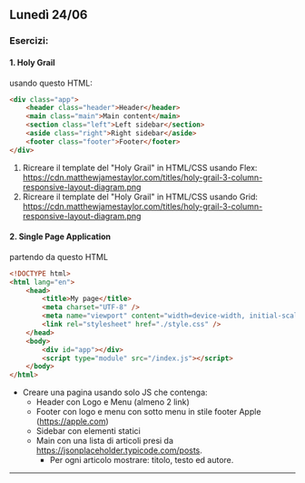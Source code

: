 ## Lunedì 24/06

### Esercizi:

#### 1. Holy Grail

usando questo HTML:

```html
<div class="app">
	<header class="header">Header</header>
	<main class="main">Main content</main>
	<section class="left">Left sidebar</section>
	<aside class="right">Right sidebar</aside>
	<footer class="footer">Footer</footer>
</div>
```

1. Ricreare il template del "Holy Grail" in HTML/CSS usando Flex: https://cdn.matthewjamestaylor.com/titles/holy-grail-3-column-responsive-layout-diagram.png
2. Ricreare il template del "Holy Grail" in HTML/CSS usando Grid: https://cdn.matthewjamestaylor.com/titles/holy-grail-3-column-responsive-layout-diagram.png

#### 2. Single Page Application

partendo da questo HTML

```html
<!DOCTYPE html>
<html lang="en">
	<head>
		<title>My page</title>
		<meta charset="UTF-8" />
		<meta name="viewport" content="width=device-width, initial-scale=1.0" />
		<link rel="stylesheet" href="./style.css" />
	</head>
	<body>
		<div id="app"></div>
		<script type="module" src="/index.js"></script>
	</body>
</html>
```

- Creare una pagina usando solo JS che contenga:
  - Header con Logo e Menu (almeno 2 link)
  - Footer con logo e menu con sotto menu in stile footer Apple (https://apple.com)
  - Sidebar con elementi statici
  - Main con una lista di articoli presi da https://jsonplaceholder.typicode.com/posts.
    - Per ogni articolo mostrare: titolo, testo ed autore.

---
